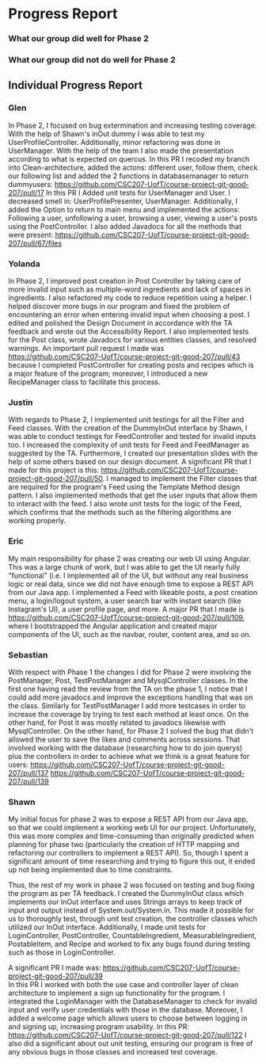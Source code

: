 # Progress Report

### What our group did well for Phase 2

### What our group did not do well for Phase 2

## Individual Progress Report

### Glen
In Phase 2, I focused on bug extermination and increasing testing coverage. With the help of Shawn's inOut dummy I was able to test my UserProfileController. Additionally, minor refactoring was done in UserManager. With the help of the team I also made the presentation according to what is expected on quercus. 
In this PR I recoded my branch into Clean-architecture, added the actons: different user, follow them, check our following list and added the 2 functions in databasemanager to return dummyusers: https://github.com/CSC207-UofT/course-project-git-good-207/pull/17
In this PR I Added unit tests for UserManager and User. I decreased smell in: UserProfilePresenter, UserManager. Additionally, I added the Option to return to main menu and implemented the actions: Following a user, unfollowing a user, browsing a user, viewing a user's posts using the PostController. I also added Javadocs for all the methods that were present: https://github.com/CSC207-UofT/course-project-git-good-207/pull/67/files

### Yolanda
In Phase 2, I improved post creation in Post Controller by taking care of more invalid input such as multiple-word ingredients and lack of spaces in ingredients. I also refactored my code to reduce repetition using a helper. I helped discover more bugs in our program and fixed the problem of encountering an error when entering invalid input when choosing a post. I edited and polished the Design Document in accordance with the TA feedback and wrote out the Accessibility Report. I also implemented tests for the Post class, wrote Javadocs for various entities classes, and resolved warnings. An important pull request I made was https://github.com/CSC207-UofT/course-project-git-good-207/pull/43 because I completed PostController for creating posts and recipes which is a major feature of the program; moreover, I introduced a new RecipeManager class to facilitate this process.

### Justin
With regards to Phase 2, I implemented unit testings for all the Filter and Feed classes. With the creation of the DummyInOut interface by Shawn, I was able to conduct testings for FeedController and tested for invalid inputs too. I increased the complexity of unit tests for Feed and FeedManager as suggested by the TA. Furthermore, I created our presentation slides with the help of some others based on our design document. 
A significant PR that I made for this project is this: https://github.com/CSC207-UofT/course-project-git-good-207/pull/50. I managed to implement the Filter classes that are required for the program's Feed using the Template Method design pattern. I also implemented methods that get the user inputs that allow them to interact with the feed. I also wrote unit tests for the logic of the Feed, which confirms that the methods such as the filtering algorithms are working properly.

### Eric
My main responsibility for phase 2 was creating our web UI using Angular. This was a large chunk of work, but I was able to get the UI nearly fully "functional" (i.e. I implemented all of the UI, but without any real business logic or real data, since we did not have enough time to expose a REST API from our Java app. I implemented a Feed with likeable posts, a post creation menu, a login/logout system, a user search bar with instant search (like Instagram's UI), a user profile page, and more. A major PR that I made is https://github.com/CSC207-UofT/course-project-git-good-207/pull/109, where I bootstrapped the Angular application and created major components of the UI, such as the navbar, router, content area, and so on.

### Sebastian
With respect with Phase 1 the changes I did for Phase 2 were involving the PostManager, Post, TestPostManager and MysqlController classes. In the first one having read the review from the TA on the phase 1, I notice that I could add more javadocs and improve the exceptions handling that was on the class. Similarly for TestPostManager I add more testcases in order to increase the coverage by trying to test each method at least once. On the other hand, for Post it was mostly related to javadocs likewise with MysqlController.
On the other hand, for Phase 2 I solved the bug that didn't allowed the user to save the likes and comments across sessions. That involved working with the database (researching how to do join querys) plus the controllers in order to achieve what we think is a great feature for users: https://github.com/CSC207-UofT/course-project-git-good-207/pull/137 https://github.com/CSC207-UofT/course-project-git-good-207/pull/139

### Shawn
My initial focus for phase 2 was to expose a REST API from our Java app, so that we could implement a working web UI for our project.
Unfortunately, this was more complex and time-consuming than originally predicted when planning for phase two (particularly the creation of HTTP mapping and refactoring our controllers to implement a REST API).
So, though I spent a significant amount of time researching and trying to figure this out, it ended up not being implemented due to time constraints.  

Thus, the rest of my work in phase 2 was focused on testing and bug fixing the program as per TA feedback.
I created the DummyInOut class which implements our InOut interface and uses Strings arrays to keep track of input and output instead of System.out/System.in. This made it possible for us to thoroughly test, through unit test creation, the controller classes which utilized our InOut interface.
Additionally, I made unit tests for LoginController, PostController, CountableIngredient, MeasurableIngredient, PostableItem, and Recipe and worked to fix any bugs found during testing such as those in LoginController.  

A significant PR I made was: https://github.com/CSC207-UofT/course-project-git-good-207/pull/39  
In this PR I worked with both the use case and controller layer of clean architecture to implement a sign up functionality for the program.
I integrated the LoginManager with the DatabaseManager to check for invalid input and verify user credentials with those in the database.
Moreover, I added a welcome page which allows users to choose between logging in and signing up, increasing program usability.
In this PR: https://github.com/CSC207-UofT/course-project-git-good-207/pull/122 I also did a significant about out unit testing, ensuring our
program is free of any obvious bugs in those classes and increased test coverage.
